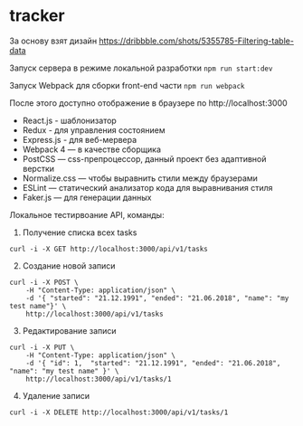 # tracker

За основу взят дизайн https://dribbble.com/shots/5355785-Filtering-table-data

Запуск сервера в режиме локальной разработки
`npm run start:dev`

Запуск Webpack для сборки front-end части
`npm run webpack`

После этого доступно отображение в браузере по http://localhost:3000

- React.js - шаблонизатор
- Redux - для управления состоянием
- Express.js - для веб-мервера
- Webpack 4 — в качестве сборщика
- PostCSS — css-препроцессор, данный проект без адаптивной верстки
- Normalize.css — чтобы выравнить стили между браузерами
- ESLint — статический анализатор кода для выравнивания стиля
- Faker.js — для генерации данных


Локальное тестирвоание API, команды:
1. Получение списка всех tasks
```
curl -i -X GET http://localhost:3000/api/v1/tasks
```

2. Создание новой записи
```
curl -i -X POST \
    -H "Content-Type: application/json" \
    -d '{ "started": "21.12.1991", "ended": "21.06.2018", "name": "my test name"}' \
    http://localhost:3000/api/v1/tasks
```
    
3. Редактирование записи
```
curl -i -X PUT \
    -H "Content-Type: application/json" \
    -d '{ "id": 1,  "started": "21.12.1991", "ended": "21.06.2018", "name": "my test name" }' \
    http://localhost:3000/api/v1/tasks/1
```
    
4. Удаление записи
```
curl -i -X DELETE http://localhost:3000/api/v1/tasks/1
```
